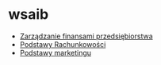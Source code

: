# wsaib

- [Zarządzanie finansami przedsiębiorstwa](zarzadzanie-finansami-przedsiebiorstwa)
- [Podstawy Rachunkowości](podstawy-rachunkowosci)
- [Podstawy marketingu](podstawy-marketingu)
